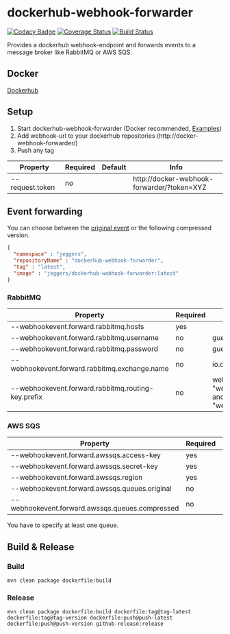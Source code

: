 dockerhub-webhook-forwarder
===========================

[![Codacy Badge](https://api.codacy.com/project/badge/grade/dc1758219a934b4bab3b662f32354101)](https://www.codacy.com/app/eggers-julian/dockerhub-webhook-forwarder)
[![Coverage Status](https://coveralls.io/repos/julian-eggers/dockerhub-webhook-forwarder/badge.svg?branch=master&service=github)](https://coveralls.io/github/julian-eggers/dockerhub-webhook-forwarder?branch=master)
[![Build Status](https://travis-ci.org/julian-eggers/dockerhub-webhook-forwarder.svg?branch=master)](https://travis-ci.org/julian-eggers/dockerhub-webhook-forwarder)

Provides a dockerhub webhook-endpoint and forwards events to a message broker like RabbitMQ or AWS SQS.

## Docker
[Dockerhub](https://hub.docker.com/r/jeggers/dockerhub-webhook-forwarder/)

## Setup
1. Start dockerhub-webhook-forwarder (Docker recommended, [Examples](https://github.com/julian-eggers/dockerhub-webhook-forwarder/wiki#docker-examples))
2. Add webhook-url to your dockerhub repositories (http://docker-webhook-forwarder/)
3. Push any tag


| Property | Required | Default | Info |
| -------- | -------- | ------- | ---- |
| --request.token | no |  | http://docker-webhook-forwarder/?token=XYZ |


## Event forwarding
You can choose between the [original event](https://docs.docker.com/docker-hub/webhooks/) or the following compressed version.
```json
{
  "namespace" : "jeggers",
  "repositoryName" : "dockerhub-webhook-forwarder",
  "tag" : "latest",
  "image" : "jeggers/dockerhub-webhook-forwarder:latest"
}
```

### RabbitMQ

| Property | Required | Default |
| -------- | -------- | ------- |
| --webhookevent.forward.rabbitmq.hosts | yes |  |
| --webhookevent.forward.rabbitmq.username | no | guest |
| --webhookevent.forward.rabbitmq.password | no | guest |
| --webhookevent.forward.rabbitmq.exchange.name | no | io.docker |
| --webhookevent.forward.rabbitmq.routing-key.prefix | no | webHookEvent (results in "webHookEvent.compressed" and "webHookEvent.original") |


### AWS SQS

| Property | Required | Default | Info |
| -------- | -------- | ------- | ---- |
| --webhookevent.forward.awssqs.access-key | yes |  | [Policy](https://github.com/julian-eggers/dockerhub-webhook-forwarder/wiki/AWS-SQS#policy) |
| --webhookevent.forward.awssqs.secret-key | yes |  |  |
| --webhookevent.forward.awssqs.region | yes |  | [Regions](https://docs.aws.amazon.com/AWSJavaSDK/latest/javadoc/com/amazonaws/regions/Regions.html) |
| --webhookevent.forward.awssqs.queues.original | no |  |  |
| --webhookevent.forward.awssqs.queues.compressed | no |  |  |

You have to specify at least one queue.



## Build & Release

### Build
```
mvn clean package dockerfile:build
```

### Release
```
mvn clean package dockerfile:build dockerfile:tag@tag-latest dockerfile:tag@tag-version dockerfile:push@push-latest dockerfile:push@push-version github-release:release
```
